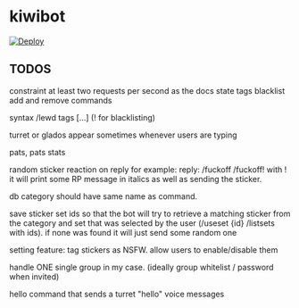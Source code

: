 # kiwibot
[![Deploy](https://www.herokucdn.com/deploy/button.svg)](https://heroku.com/deploy?template=https://github.com/drake-321/kiwibot/tree/master)


## TODOS
constraint at least two requests per second as the docs state
tags blacklist add and remove commands

syntax
/lewd tags [...]  (! for blacklisting)

turret or glados appear sometimes whenever users are typing

pats, pats stats

random sticker reaction on reply
for example: reply: /fuckoff
/fuckoff!
with ! it will print some RP message in italics as well as sending the sticker.

db category should have same name as command.

save sticker set ids so that the bot will try to retrieve a matching sticker from the
category and set that was selected by the user (/useset {id} /listsets with ids). if none was found it will just send
some random one

setting feature: tag stickers as NSFW. allow users to enable/disable them

handle ONE single group in my case. (ideally group whitelist / password when invited)

hello command that sends a turret "hello" voice messages
